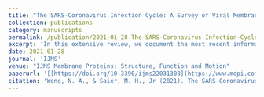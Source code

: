 ```yaml
---
title: "The SARS-Coronavirus Infection Cycle: A Survey of Viral Membrane Proteins, Their Functional Interactions and Pathogenesis"
collection: publications
category: manuscripts
permalink: /publication/2021-01-28-The-SARS-Coronavirus-Infection-Cycle-A-Survey-of-Viral-Membrane-Proteins-Their-Functional-Interactions-and-Pathogenesis.md
excerpt: 'In this extensive review, we document the most recent information on Coronavirus proteins, with emphasis on the membrane proteins in the Coronaviridae family. We include information on their structures, functions, and participation in pathogenesis.'
date: 2021-01-28
journal: 'IJMS'
venue: "IJMS Membrane Proteins: Structure, Function and Motion"
paperurl: '[[https://doi.org/10.3390/ijms22031308](https://www.mdpi.com/1422-0067/22/3/1308/pdf?version=1612490210)](https://www.mdpi.com/1422-0067/22/3/1308/pdf?version=1612490210)'
citation: 'Wong, N. A., & Saier, M. H., Jr (2021). The SARS-Coronavirus Infection Cycle: A Survey of Viral Membrane Proteins, Their Functional Interactions and Pathogenesis. International journal of molecular sciences, 22(3), 1308.'
---
```


